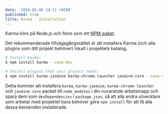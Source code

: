 ```yaml
---
date: '2018-03-08 14:11 +0100'
published: true
title: Karma - Installation
---
```

Karma körs på Node.js och finns som ett [NPM-paket](https://www.npmjs.com/package/karma).

Det rekommenderade tillvägagångssättet är att installera Karma (och alla plugins som ditt projekt behöver) lokalt i projektets katalog.

```bash
# Install Karma:
$ npm install karma --save-dev

# Install plugins that your project needs:
$ npm install karma-jasmine karma-chrome-launcher jasmine-core --save-dev
```

Detta kommer att installera `karma`, `karma-jasmine`, `karma-chrome-launcher` och `jasmine-core` packet till `node_modules` i din nuvarande arbetsmapp och spara dem som `devDependencies` i `package.json`, så att alla andra utvecklare som arbetar med projektet bara behöver göra `npm install` för att få alla dessa beroenden installerade.
